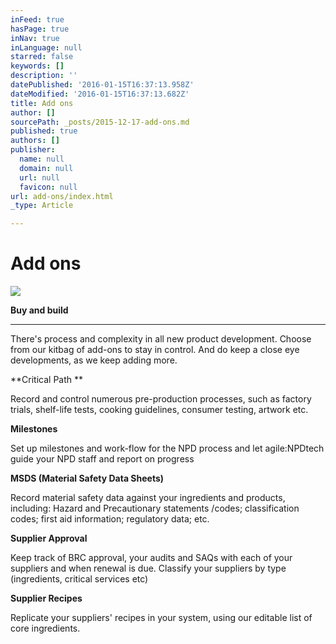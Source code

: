 ```yaml
---
inFeed: true
hasPage: true
inNav: true
inLanguage: null
starred: false
keywords: []
description: ''
datePublished: '2016-01-15T16:37:13.958Z'
dateModified: '2016-01-15T16:37:13.682Z'
title: Add ons
author: []
sourcePath: _posts/2015-12-17-add-ons.md
published: true
authors: []
publisher:
  name: null
  domain: null
  url: null
  favicon: null
url: add-ons/index.html
_type: Article

---
```

# Add ons
![](https://the-grid-user-content.s3-us-west-2.amazonaws.com/6d41c79d-e147-4eb5-b617-834eb1d4a78f.png)

**Buy and build**

****

There's process and complexity in all new product development. Choose from our kitbag of add-ons to stay in control. And do keep a close eye developments, as we keep adding more.

**Critical Path **

Record and control numerous pre-production processes, such as factory trials, shelf-life tests, cooking guidelines, consumer testing, artwork etc.

**Milestones**

Set up milestones and work-flow for the NPD process and let agile:NPDtech guide your NPD staff and report on progress

**MSDS (Material Safety Data Sheets)**

Record material safety data against your ingredients and products, including: Hazard and Precautionary statements /codes;  classification codes; first aid information; regulatory data; etc.  

**Supplier Approval**

Keep track of BRC approval, your audits and SAQs with each of your suppliers and when renewal is due. Classify your suppliers by type (ingredients, critical services etc)

**Supplier Recipes**

Replicate your suppliers' recipes in your system, using our editable list of core ingredients.
